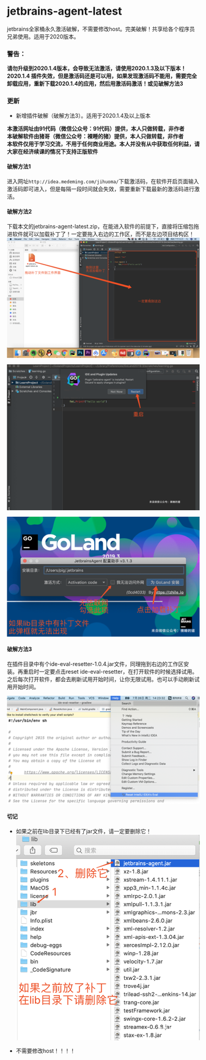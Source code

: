 # jetbrains-agent-latest
jetbrains全家桶永久激活破解，不需要修改host。完美破解！共享给各个程序员兄弟使用。适用于2020版本。<br>

### 警告：
**请勿升级到2020.1.4版本，会导致无法激活，请使用2020.1.3及以下版本！**<br>
**2020.1.4 插件失效，但是激活码还是可以用，如果发现激活码不能用，需要完全卸载应用，重新下载2020.1.4的应用，然后用激活码激活！或见破解方法3**
<br>

### 更新
* 新增插件破解（破解方法3）。适用于2020.1.4及以上版本

**本激活网址由91代码（微信公众号：91代码）提供，本人只做转载，非作者**<br>
**本破解软件由猪哥（微信公众号：裸睡的猪）提供，本人只做转载，非作者**<br>
**本软件仅用于学习交流，不用于任何商业用途。本人并没有从中获取任何利益，请大家在经济续课的情况下支持正版软件**



#### 破解方法1

进入网址`http://idea.medeming.com/jihuoma/`下载激活码，在软件开启页面输入激活码即可进入，但是每隔一段时间就会失效，需要重新下载最新的激活码进行激活。


#### 破解方法2

下载本文的jetbrains-agent-latest.zip，在能进入软件的前提下，直接将压缩包拖进软件就可以加载补丁了！一定要拖入右边的工作区，而不是左边项目结构区！
![](screenshot/1.png)

![](screenshot/2.png)

![](screenshot/3.png)

#### 破解方法3
在插件目录中有个ide-eval-resetter-1.0.4.jar文件，同理拖到右边的工作区安装。再重启时一定要点击reset ide-eval-resetter，在打开软件的时候选择试用。之后每次打开软件，都会去刷新试用开始时间，让你无限试用。也可以手动刷新试用开始时间。

![](screenshot/5.png)

#### 切记
* 如果之前在lib目录下已经有了jar文件，请一定要删除它！
![](screenshot/4.png)

* 不需要修改host！！！！
